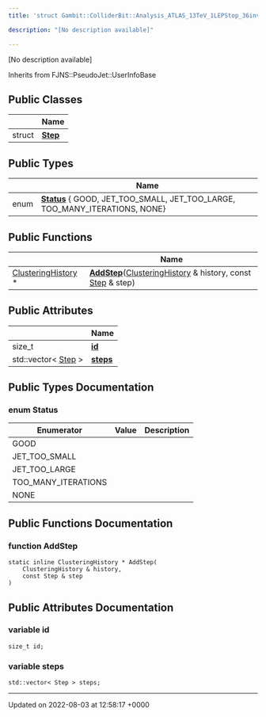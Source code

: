 ```yaml
---
title: 'struct Gambit::ColliderBit::Analysis_ATLAS_13TeV_1LEPStop_36invfb::ClusteringHistory'

description: "[No description available]"

---
```









[No description available]

Inherits from FJNS::PseudoJet::UserInfoBase

## Public Classes

|                | Name           |
| -------------- | -------------- |
| struct | **[Step](/documentation/code/colliderbit/classes/structgambit_1_1colliderbit_1_1analysis__atlas__13tev__1lepstop__36invfb_1_1clusteringhistory_1_1step/)**  |

## Public Types

|                | Name           |
| -------------- | -------------- |
| enum| **[Status](/documentation/code/colliderbit/classes/structgambit_1_1colliderbit_1_1analysis__atlas__13tev__1lepstop__36invfb_1_1clusteringhistory/#enum-status)** { GOOD, JET_TOO_SMALL, JET_TOO_LARGE, TOO_MANY_ITERATIONS, NONE} |

## Public Functions

|                | Name           |
| -------------- | -------------- |
| [ClusteringHistory](/documentation/code/colliderbit/classes/structgambit_1_1colliderbit_1_1analysis__atlas__13tev__1lepstop__36invfb_1_1clusteringhistory/) * | **[AddStep](/documentation/code/colliderbit/classes/structgambit_1_1colliderbit_1_1analysis__atlas__13tev__1lepstop__36invfb_1_1clusteringhistory/#function-addstep)**([ClusteringHistory](/documentation/code/colliderbit/classes/structgambit_1_1colliderbit_1_1analysis__atlas__13tev__1lepstop__36invfb_1_1clusteringhistory/) & history, const [Step](/documentation/code/colliderbit/classes/structgambit_1_1colliderbit_1_1analysis__atlas__13tev__1lepstop__36invfb_1_1clusteringhistory_1_1step/) & step) |

## Public Attributes

|                | Name           |
| -------------- | -------------- |
| size_t | **[id](/documentation/code/colliderbit/classes/structgambit_1_1colliderbit_1_1analysis__atlas__13tev__1lepstop__36invfb_1_1clusteringhistory/#variable-id)**  |
| std::vector< [Step](/documentation/code/colliderbit/classes/structgambit_1_1colliderbit_1_1analysis__atlas__13tev__1lepstop__36invfb_1_1clusteringhistory_1_1step/) > | **[steps](/documentation/code/colliderbit/classes/structgambit_1_1colliderbit_1_1analysis__atlas__13tev__1lepstop__36invfb_1_1clusteringhistory/#variable-steps)**  |

## Public Types Documentation

### enum Status

| Enumerator | Value | Description |
| ---------- | ----- | ----------- |
| GOOD | |   |
| JET_TOO_SMALL | |   |
| JET_TOO_LARGE | |   |
| TOO_MANY_ITERATIONS | |   |
| NONE | |   |




## Public Functions Documentation

### function AddStep

```
static inline ClusteringHistory * AddStep(
    ClusteringHistory & history,
    const Step & step
)
```


## Public Attributes Documentation

### variable id

```
size_t id;
```


### variable steps

```
std::vector< Step > steps;
```


-------------------------------

Updated on 2022-08-03 at 12:58:17 +0000